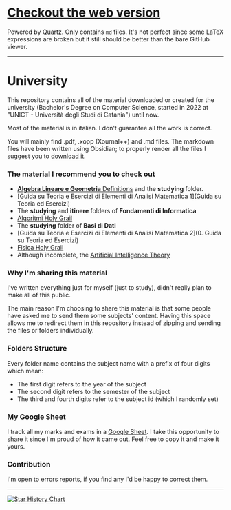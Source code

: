 # [Checkout the web version](https://matteogalletta.github.io/university-deploy) 
Powered by [Quartz](https://quartz.jzhao.xyz/). Only contains `md` files. It's not perfect since some LaTeX expressions are broken but it still should be better than the bare GitHub viewer.

---
# University
This repository contains all of the material downloaded or created for the university (Bachelor's Degree on Computer Science, started in 2022 at "UNICT - Università degli Studi di Catania") until now.

Most of the material is in italian. I don't guarantee all the work is correct.

You will mainly find .pdf, .xopp (Xournal++) and .md files.
The markdown files have been written using Obsidian; to properly render all the files I suggest you to [download it](https://obsidian.md/download).
### The material I recommend you to check out
- [**Algebra Lineare e Geometria** Definitions](definizioni) and the **studying** folder.
- [Guida su Teoria e Esercizi di Elementi di Analisi Matematica 1](Guida su Teoria ed Esercizi)
- The **studying** and **itinere** folders of **Fondamenti di Informatica**
- [Algoritmi Holy Grail](Teoria_PDF)
- The **studying** folder of **Basi di Dati**
- [Guida su Teoria e Esercizi di Elementi di Analisi Matematica 2](0. Guida su Teoria ed Esercizi)
- [Fisica Holy Grail](Formulario)
- Although incomplete, the [Artificial Intelligence Theory](Teoria)
### Why I'm sharing this material

I've written everything just for myself (just to study), didn't really plan to make all of this public.

The main reason I'm choosing to share this material is that some people have asked me to send them some subjects' content. Having this space allows me to redirect them in this repository instead of zipping and sending the files or folders individually.

### Folders Structure

Every folder name contains the subject name with a prefix of four digits which mean:
- The first digit refers to the year of the subject
- The second digit refers to the semester of the subject
- The third and fourth digits refer to the subject id (which I randomly set)

### My Google Sheet

I track all my marks and exams in a [Google Sheet](https://docs.google.com/spreadsheets/d/1fZZPt1zc6c_K6VdMn6nS60H-tv2VyBzxq3R2oebD4-A).
I take this opportunity to share it since I'm proud of how it came out. Feel free to copy it and make it yours.

### Contribution

I'm open to errors reports, if you find any I'd be happy to correct them.

---

<a href="https://star-history.com/#MatteoGalletta/university&Date">
 <picture>
   <source media="(prefers-color-scheme: dark)" srcset="https://api.star-history.com/svg?repos=MatteoGalletta/university&type=Date&theme=dark" />
   <source media="(prefers-color-scheme: light)" srcset="https://api.star-history.com/svg?repos=MatteoGalletta/university&type=Date" />
   <img alt="Star History Chart" src="https://api.star-history.com/svg?repos=MatteoGalletta/university&type=Date" />
 </picture>
</a>
